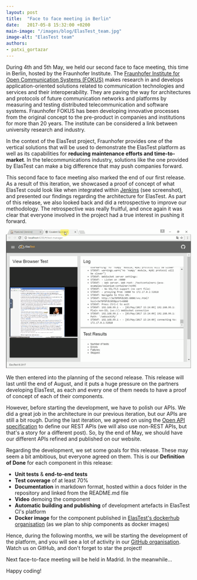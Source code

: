 ```yaml
---
layout: post
title:  "Face to face meeting in Berlin"
date:   2017-05-8 15:32:00 +0200
main-image: "/images/blog/ElasTest_team.jpg"
image-alt: "ElasTest team"
authors:
- patxi_gortazar
---
```


During 4th and 5th May, we held our second face to face meeting, this time in Berlin, hosted by the Fraunhofer Institute. The [Fraunhofer Institute for Open Communication Systems (FOKUS)](https://www.fokus.fraunhofer.de/en) makes research in and develops application-oriented solutions related to communication technologies and services and their interoperability. They are paving the way for architectures and protocols of future communication networks and platforms by measuring and testing distributed telecommunication and software systems. Fraunhofer FOKUS has been developing innovative processes from the original concept to the pre-product in companies and institutions for more than 20 years. The institute can be considered a link between university research and industry.

In the context of the ElasTest project, Fraunhofer provides one of the vertical solutions that will be used to demonstrate the ElasTest platform as well as its capabilities for **reducing maintenance efforts and time-to-market**. In the telecommunications industry, solutions like the one provided by ElasTest can make a big difference that may push companies forward.

This second face to face meeting also marked the end of our first release. As a result of this iteration, we showcased a proof of concept of what ElasTest could look like when integrated within [Jenkins](https://jenkins.io/) (see screenshot), and presented our findings regarding the architecture for ElasTest. As part of this release, we also looked back and did a retrospective to improve our methodology. The retrospective was really fruitful, and once again it was clear that everyone involved in the project had a true interest in pushing it forward.

![ElasTest Proof of Concept](/images/blog/elastest-torm-poc-small.png)

We then entered into the planning of the second release. This release will last until the end of August, and it puts a huge pressure on the partners developing ElasTest, as each and every one of them needs to have a proof of concept of each of their components. 

However, before starting the development, we have to polish our APIs. We did a great job in the architecture in our previous iteration, but our APIs are still a bit rough. During the last iteration, we agreed on using the [Open API specification](https://www.openapis.org/) to define our REST APIs (we will also use non-REST APIs, but that's a story for a different post). So, by the end of May, we should have our different APIs refined and published on our website.

Regarding the development, we set some goals for this release. These may seem a bit ambitious, but everyone agreed on them. This is our **Definition of Done** for each component in this release:

* **Unit tests** & **end-to-end tests**
* **Test coverage** of at least 70%
* **Documentation** in markdown format, hosted within a docs folder in the repository and linked from the README.md file
* **Video** demoing the component
* **Automatic building and publishing** of development artefacts in ElasTest CI's platform 
* **Docker image** for the component published in [ElasTest's dockerhub organisation](https://hub.docker.com/u/elastest/) (as we plan to ship components as docker images)

Hence, during the following months, we will be starting the development of the platform, and you will see a lot of activity in our [GitHub organisation](https://github.com/elastest/). Watch us on GitHub, and don't forget to star the project!

Next face-to-face meeting will be held in Madrid. In the meanwhile... 

Happy coding!
